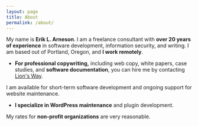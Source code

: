```yaml
---
layout: page
title: About
permalink: /about/
---
```


My name is **Erik L. Arneson**. I am a freelance consultant with **over 20 years of experience** in software development, information security, and
writing. I am based out of Portland, Oregon, and **I work remotely**.

- **For professional copywriting,** including web copy, white papers, case studies, and **software documentation**, you can hire me by
  contacting [Lion's Way](https://lionswaycontent.com/).

I am available for short-term software development and ongoing support for website maintenance.

- **I specialize in WordPress maintenance** and plugin development.

My rates for **non-profit organizations** are very reasonable.
